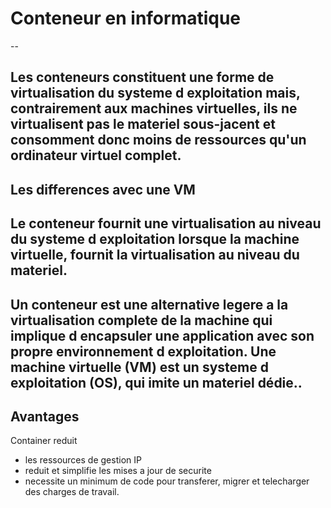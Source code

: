 # Conteneur en informatique
--

Les conteneurs constituent une forme de virtualisation du systeme d exploitation mais, contrairement aux machines virtuelles, ils ne virtualisent pas le materiel sous-jacent et consomment donc moins de ressources qu'un ordinateur virtuel complet.
---

## Les differences avec une VM

Le conteneur fournit une virtualisation au niveau du systeme d exploitation lorsque la machine virtuelle, fournit la virtualisation au niveau du materiel.
--

Un conteneur est une alternative legere a la virtualisation complete de la machine qui implique d encapsuler une application avec son propre environnement d exploitation. Une machine virtuelle (VM) est un systeme d exploitation (OS), qui imite un materiel dédie..
---

## Avantages

Container reduit 
- les ressources de gestion IP
- reduit et simplifie les mises a jour de securite
- necessite un minimum de code pour transferer, migrer et telecharger des charges de travail. 

